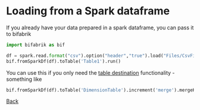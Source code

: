 # Loading from a Spark dataframe

If you already have your data prepared in a spark dataframe, you can pass it to bifabrik

```python
import bifabrik as bif

df = spark.read.format("csv").option("header","true").load("Files/CsvFiles/annual-enterprise-survey-2021.csv")
bif.fromSparkDf(df).toTable('Table1').run()
```
You can use this if you only need the [table destination](dst_table.md) functionality - something like

```python
bif.fromSparkDf(df).toTable('DimensionTable').increment('merge').mergeKeyColumns(['Code']).identityColumnPattern('{tablename}ID').run()
```

[Back](../index.md)
